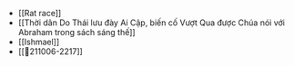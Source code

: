 - [[Rat race]]
- [[Thời dân Do Thái lưu đày Ai Cập, biến cố Vượt Qua được Chúa nói với Abraham trong sách sáng thế]]
- [[Ishmael]]
- [[💬211006-2217]]
